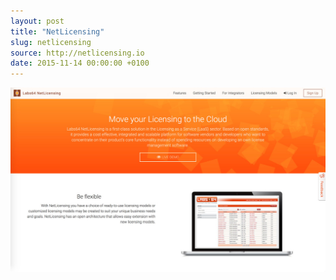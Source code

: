 ```yaml
---
layout: post
title: "NetLicensing"
slug: netlicensing
source: http://netlicensing.io
date: 2015-11-14 00:00:00 +0100
---
```


<img src="/screenshots/netlicensing.jpg">
